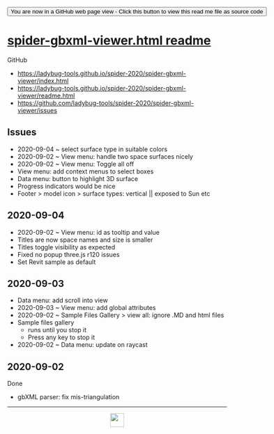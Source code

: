 <span style=display:none; >[You are now in a GitHub source code view - click this link to view Read Me file as a web page](https://ladybug-tools.github.io/spider-2020/#README.md "View file as a web page.") </span>

<div><input type=button onclick=window.top.location.href="https://github.com/ladybug-tools/spider-2020/tree/master/spider-gbxml-viewer"
value="You are now in a GitHub web page view - Click this button to view this read me file as source code" ></div>

# [spider-gbxml-viewer.html readme]( https://www.ladybug.tools/spider-2020/#spider-gbxml-viewer/README.md )

GitHub

* https://ladybug-tools.github.io/spider-2020/spider-gbxml-viewer/index.html
* https://ladybug-tools.github.io/spider-2020/spider-gbxml-viewer/readme.html
* https://github.com/ladybug-tools/spider-2020/spider-gbxml-viewer/issues


## Issues

* 2020-09-04 ~ select surface type in suitable colors
* 2020-09-02 ~ View menu: handle two space surfaces nicely
* 2020-09-02 ~ View menu: Toggle all off
* View menu: add context menus to select boxes
* Data menu: button to highlight 3D surface
* Progress indicators would be nice
* Footer > model icon > surface types: vertical || exposed to Sun etc

## 2020-09-04

* 2020-09-02 ~ View menu: id as tooltip and value
* Titles are now space names and size is smaller
* Titles toggle visibility as expected
* Fixed no popup three.js r120 issues
* Set Revit sample as default

## 2020-09-03

* Data menu: add scroll into view
* 2020-09-03 ~ View menu: add global attributes
* 2020-09-02 ~ Sample Files Gallery > view all: ignore .MD and html files
* Sample files gallery
  * runs until you stop it
  * Press any key to stop it
* 2020-09-02 ~ Data menu: update on raycast

## 2020-09-02


Done

* gbXML parser: fix mis-triangulation

***

<center><img title="" height="32" width="32" src="https://ladybug.tools/artwork/icons_bugs/ico/spider.ico" ></center>

